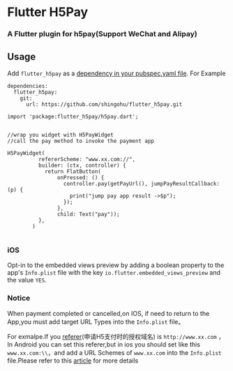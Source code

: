 # Flutter H5Pay
### A Flutter plugin for h5pay(Support WeChat and Alipay)







## Usage

Add `flutter_h5pay` as a [dependency in your pubspec.yaml file](https://flutter.io/platform-plugins/).
For Example
```
dependencies:
  flutter_h5pay:
    git:
      url: https://github.com/shingohu/flutter_h5pay.git
```

```
import 'package:flutter_h5pay/h5pay.dart';


//wrap you widget with H5PayWidget
//call the pay method to invoke the payment app

H5PayWidget(
          refererScheme: "www.xx.com://",
          builder: (ctx, controller) {
            return FlatButton(
                onPressed: () {
                  controller.pay(getPayUrl(), jumpPayResultCallback: (p) {
                    print("jump pay app result ->$p");
                  });
                },
                child: Text("pay"));
          },
        )


```


### iOS
Opt-in to the embedded views preview by adding a boolean property to the app's `Info.plist` file
with the key `io.flutter.embedded_views_preview` and the value `YES`.

### Notice
When payment completed or cancelled,on IOS, if need to return to the App,you must add target URL Types into the `Info.plist` file。


For exmalpe.If you [referer](https://pay.weixin.qq.com/wiki/doc/api/H5.php?chapter=15_4 "referer")(申请H5支付时的授权域名) is `http://www.xx.com` ，In Android you can set this referer,but in ios you should set like this `www.xx.com:\\`，and add a URL Schemes of  `www.xx.com` into the `Info.plist` file.Please refer to this [article](https://juejin.im/post/5bc83676e51d450e4369b526 "article") for more details 









